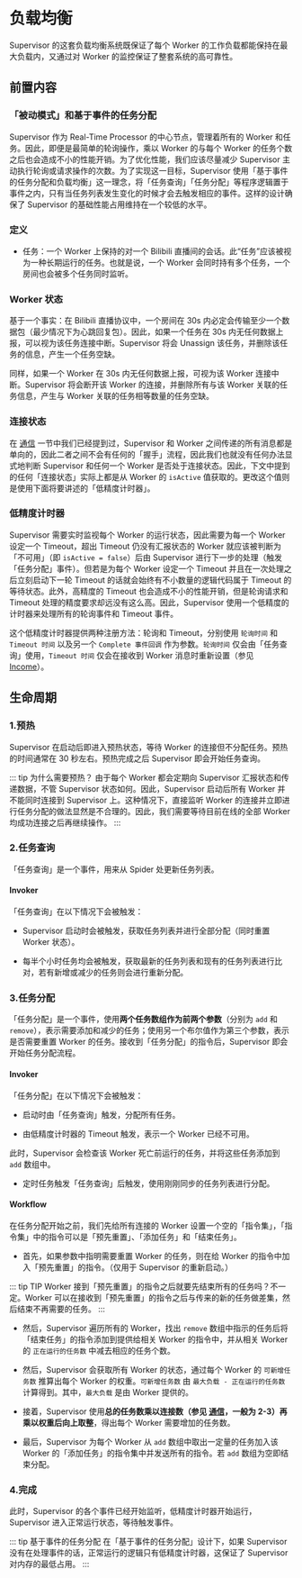 # 负载均衡

Supervisor 的这套负载均衡系统既保证了每个 Worker 的工作负载都能保持在最大负载内，又通过对 Worker 的监控保证了整套系统的高可靠性。

## 前置内容

### 「被动模式」和基于事件的任务分配

Supervisor 作为 Real-Time Processor 的中心节点，管理着所有的 Worker 和任务。因此，即便是最简单的轮询操作，乘以 Worker 的与每个 Worker 的任务个数之后也会造成不小的性能开销。为了优化性能，我们应该尽量减少 Supervisor 主动执行轮询或请求操作的次数。为了实现这一目标，Supervisor 使用「基于事件的任务分配和负载均衡」这一理念，将「任务查询」「任务分配」等程序逻辑置于事件之内，只有当任务列表发生变化的时候才会去触发相应的事件。这样的设计确保了 Supervisor 的基础性能占用维持在一个较低的水平。

### 定义

- 任务：一个 Worker 上保持的对一个 Bilibili 直播间的会话。此“任务”应该被视为一种长期运行的任务。也就是说，一个 Worker 会同时持有多个任务，一个房间也会被多个任务同时监听。

### Worker 状态

基于一个事实：在 Bilibili 直播协议中，一个房间在 30s 内必定会传输至少一个数据包（最少情况下为心跳回复包）。因此，如果一个任务在 30s 内无任何数据上报，可以视为该任务连接中断。Supervisor 将会 Unassign 该任务，并删除该任务的信息，产生一个任务空缺。

同样，如果一个 Worker 在 30s 内无任何数据上报，可视为该 Worker 连接中断。Supervisor 将会断开该 Worker 的连接，并删除所有与该 Worker 关联的任务信息，产生与 Worker 关联的任务相等数量的任务空缺。

### 连接状态

在 [通信](/inside/processor/supervisor/communication/) 一节中我们已经提到过，Supervisor 和 Worker 之间传递的所有消息都是单向的，因此二者之间不会有任何的「握手」流程，因此我们也就没有任何办法显式地判断 Supervisor 和任何一个 Worker 是否处于连接状态。因此，下文中提到的任何「连接状态」实际上都是从 Worker 的 `isActive` 值获取的。更改这个值则是使用下面将要讲述的「低精度计时器」。

### 低精度计时器

Supervisor 需要实时监视每个 Worker 的运行状态，因此需要为每一个 Worker 设定一个 Timeout，超出 Timeout 仍没有汇报状态的 Worker 就应该被判断为「不可用」（即 `isActive = false`）后由 Supervisor 进行下一步的处理（触发「任务分配」事件）。但若是为每个 Worker 设定一个 Timeout 并且在一次处理之后立刻启动下一轮 Timeout 的话就会始终有不小数量的逻辑代码属于 Timeout 的等待状态。此外，高精度的 Timeout 也会造成不小的性能开销，但是轮询请求和 Timeout 处理的精度要求却远没有这么高。因此，Supervisor 使用一个低精度的计时器来处理所有的轮询事件和 Timeout 事件。

这个低精度计时器提供两种注册方法：轮询和 Timeout，分别使用 `轮询时间` 和 `Timeout 时间` 以及另一个 `Complete 事件回调` 作为参数。`轮询时间` 仅会由「任务查询」使用，`Timeout 时间` 仅会在接收到 Worker 消息时重新设置（参见 [Income](/inside/processor/supervisor/income/)）。

## 生命周期

### 1.预热

Supervisor 在启动后即进入预热状态，等待 Worker 的连接但不分配任务。预热的时间通常在 30 秒左右。预热完成之后 Supervisor 即会开始任务查询。

::: tip 为什么需要预热？
由于每个 Worker 都会定期向 Supervisor 汇报状态和传递数据，不管 Supervisor 状态如何。因此，Supervisor 启动后所有 Worker 并不能同时连接到 Supervisor 上。这种情况下，直接监听 Worker 的连接并立即进行任务分配的做法显然是不合理的。因此，我们需要等待目前在线的全部 Worker 均成功连接之后再继续操作。
:::

### 2.任务查询

「任务查询」是一个事件，用来从 Spider 处更新任务列表。

#### Invoker

「任务查询」在以下情况下会被触发：

- Supervisor 启动时会被触发，获取任务列表并进行全部分配（同时重置 Worker 状态）。

- 每半个小时任务均会被触发，获取最新的任务列表和现有的任务列表进行比对，若有新增或减少的任务则会进行重新分配。

### 3.任务分配

「任务分配」是一个事件，使用**两个任务数组作为前两个参数**（分别为 `add` 和 `remove`），表示需要添加和减少的任务；使用另一个布尔值作为第三个参数，表示是否需要重置 Worker 的任务。接收到「任务分配」的指令后，Supervisor 即会开始任务分配流程。

#### Invoker

「任务分配」在以下情况下会被触发：

- 启动时由「任务查询」触发，分配所有任务。

- 由低精度计时器的 Timeout 触发，表示一个 Worker 已经不可用。

此时，Supervisor 会检查该 Worker 死亡前运行的任务，并将这些任务添加到 `add` 数组中。

- 定时任务触发「任务查询」后触发，使用刚刚同步的任务列表进行分配。

#### Workflow

在任务分配开始之前，我们先给所有连接的 Worker 设置一个空的「指令集」，「指令集」中的指令可以是「预先重置」、「添加任务」和「结束任务」。

- 首先，如果参数中指明需要重置 Worker 的任务，则在给 Worker 的指令中加入「预先重置」的指令。（仅用于 Supervisor 的重新启动。）

::: tip TIP
Worker 接到「预先重置」的指令之后就要先结束所有的任务吗？不一定。Worker 可以在接收到「预先重置」的指令之后与传来的新的任务做差集，然后结束不再需要的任务。
:::

- 然后，Supervisor 遍历所有的 Worker，找出 `remove` 数组中指示的任务后将「结束任务」的指令添加到提供给相关 Worker 的指令中，并从相关 Worker 的 `正在运行的任务数` 中减去相应的任务个数。

- 然后，Supervisor 会获取所有 Worker 的状态，通过每个 Worker 的 `可新增任务数` 推算出每个 Worker 的权重。`可新增任务数` 由 `最大负载 - 正在运行的任务数` 计算得到。其中，`最大负载` 是由 Worker 提供的。

- 接着，Supervisor 使用**总的任务数乘以连接数（参见 [通信](/inside/processor/supervisor/communication/)，一般为 2-3）再乘以权重后向上取整**，得出每个 Worker 需要增加的任务数。

- 最后，Supervisor 为每个 Worker 从 `add` 数组中取出一定量的任务加入该 Worker 的「添加任务」的指令集中并发送所有的指令。若 `add` 数组为空即结束分配。

### 4.完成

此时，Supervisor 的各个事件已经开始监听，低精度计时器开始运行，Supervisor 进入正常运行状态，等待触发事件。

::: tip 基于事件的任务分配
在「基于事件的任务分配」设计下，如果 Supervisor 没有在处理事件的话，正常运行的逻辑只有低精度计时器，这保证了 Supervisor 对内存的最低占用。
:::
